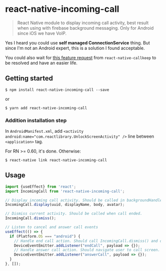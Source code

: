 # react-native-incoming-call

> React Native module to display incoming call activity, best result when using with firebase background messaging. Only for Android since iOS we have VoIP.

Yes I heard you could use **self managed ConnectionService** thing. But since I'm not an Android expert, this is a solution I found acceptable.

You could also wait for [this feature request](https://github.com/react-native-webrtc/react-native-callkeep/issues/43) from `react-native-callkeep` to be resolved and have an easier life.

## Getting started

`$ npm install react-native-incoming-call --save`

or

`$ yarn add react-native-incoming-call`

### Addition installation step

In `AndroidManifest.xml`, add `<activity android:name="com.reactlibrary.UnlockScreenActivity" />` line between `<application>` tag.

For RN >= 0.60, it's done. Otherwise:

`$ react-native link react-native-incoming-call`

## Usage
```javascript
import {useEffect} from 'react';
import IncomingCall from 'react-native-incoming-call';

// Display incoming call activity. Should be called in backgroundHandler function of react-native-firebase.
IncomingCall.display(uuid, displayName, body, avatar);

// Dismiss current activity. Should be called when call ended.
IncomingCall.dismiss();

// Listen to cancel and answer call events
useEffect(() => {
  if (Platform.OS === "android") {
    // Handle end call action. Should call IncomingCall.dismiss() and other exit room actions.
    DeviceEventEmitter.addListener("endCall", payload => {});
    // Handle answer call action. Should navigate user to call screen.
    DeviceEventEmitter.addListener("answerCall", payload => {});
  }
}, []);
```
